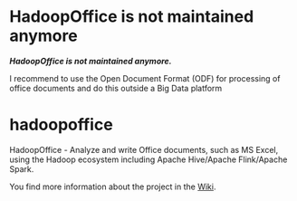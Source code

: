 # HadoopOffice is not maintained anymore
***HadoopOffice is not maintained anymore.***

I recommend to use the Open Document Format (ODF) for processing of office documents and do this outside a Big Data platform

# hadoopoffice
HadoopOffice - Analyze and write Office documents, such as MS Excel, using the Hadoop ecosystem including Apache Hive/Apache Flink/Apache Spark.


You find more information about the project in the [Wiki](https://github.com/ZuInnoTe/hadoopoffice/wiki).
